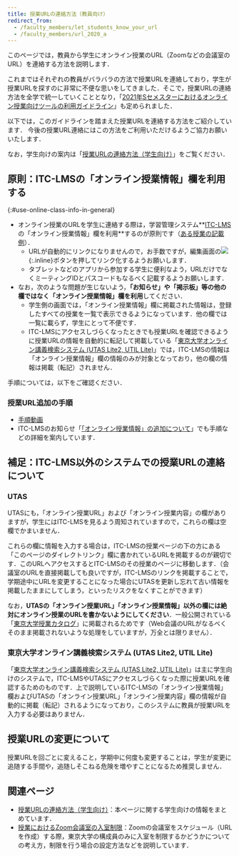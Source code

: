```yaml
---
title: 授業URLの連絡方法（教員向け）
redirect_from:
  - /faculty_members/let_students_know_your_url
  - /faculty_members/url_2020_a
---
```


このページでは，教員から学生にオンライン授業のURL（Zoomなどの会議室のURL）を連絡する方法を説明します．

これまではそれぞれの教員がバラバラの方法で授業URLを連絡しており，学生が授業URLを探すのに非常に不便な思いをしてきました．そこで，授業URLの連絡方法を全学で統一していくこととなり，「[2021年Sセメスターにおけるオンライン授業向けツールの利用ガイドライン](/docs/guideline)」も定められました．

以下では，このガイドラインを踏まえた授業URLを連絡する方法をご紹介しています．
今後の授業URL連絡にはこの方法をご利用いただけるようご協力お願いいたします．

なお，学生向けの案内は「[授業URLの連絡方法（学生向け）](/oc/url)」をご覧ください．

## 原則：ITC-LMSの「オンライン授業情報」欄を利用する
{:#use-online-class-info-in-general}

- オンライン授業のURLを学生に連絡する際は，学習管理システム**[ITC-LMS](/itc_lms)の「オンライン授業情報」欄を利用**するのが原則です（[ある授業の記載例](https://itc-lms.ecc.u-tokyo.ac.jp/lms/course?idnumber=2020FEN-EE3d16L10J01)）．
    - URLが自動的にリンクになりませんので，お手数ですが，編集画面の![](url_button.png){:.inline}ボタンを押してリンク化するようお願いします．
    - タブレットなどのアプリから参加する学生に便利なよう，URLだけでなくミーティングIDとパスコードもなるべく記載するようお願いします．
- なお，次のような問題が生じないよう，**「お知らせ」や「掲示板」等の他の欄ではなく「オンライン授業情報」欄を利用**してください．
    - 学生側の画面では，「オンライン授業情報」欄に掲載された情報は，登録したすべての授業を一覧で表示できるようになっています．他の欄では一覧に載らず，学生にとって不便です．
    - ITC-LMSにアクセスしづらくなったときでも授業URLを確認できるように授業URLの情報を自動的に転記して掲載している「[東京大学オンライン講義検索システム (UTAS Lite2, UTIL Lite)](https://utelecon-directory.adm.u-tokyo.ac.jp/)」では，ITC-LMSの情報は「オンライン授業情報」欄の情報のみが対象となっており，他の欄の情報は掲載（転記）されません．


手順については，以下をご確認ください．

### 授業URL追加の手順

- [手順動画](https://youtu.be/JeBwwDfhJJw)
- ITC-LMSのお知らせ「[「オンライン授業情報」の追加について](https://www.ecc.u-tokyo.ac.jp/announcement/2020/09/16_3208.html)」でも手順などの詳細を案内しています．


## 補足：ITC-LMS以外のシステムでの授業URLの連絡について

### UTAS

UTASにも，「オンライン授業URL」および「オンライン授業内容」の欄がありますが，学生にはITC-LMSを見るよう周知されていますので，これらの欄は空欄でかまいません．

これらの欄に情報を入力する場合は，ITC-LMSの授業ページの下の方にある「このページのダイレクトリンク」欄に書かれているURLを掲載するのが親切です．このURLへアクセスするとITC-LMSのその授業のページに移動します．（会議室のURLを直接掲載しても良いですが，ITC-LMSのリンクを掲載することで，学期途中にURLを変更することになった場合にUTASを更新し忘れて古い情報を掲載したままにしてしまう，といったリスクをなくすことができます）

なお，**UTASの「オンライン授業URL」「オンライン授業情報」以外の欄には絶対にオンライン授業のURLを書かないようにしてください**．一般公開されている「[東京大学授業カタログ](https://catalog.he.u-tokyo.ac.jp/)」に掲載されるためです（Web会議のURLがなるべくそのまま掲載されないような処理をしていますが，万全とは限りません）．

### 東京大学オンライン講義検索システム (UTAS Lite2, UTIL Lite)

「[東京大学オンライン講義検索システム (UTAS Lite2, UTIL Lite)](https://utelecon-directory.adm.u-tokyo.ac.jp/)」は主に学生向けのシステムで，ITC-LMSやUTASにアクセスしづらくなった際に授業URLを確認するためのものです．上で説明しているITC-LMSの「オンライン授業情報」欄およびUTASの「オンライン授業URL」「オンライン授業内容」欄の情報が自動的に掲載（転記）されるようになっており，このシステムに教員が授業URLを入力する必要はありません．

## 授業URLの変更について

授業URLを回ごとに変えること，学期中に何度も変更することは，学生が変更に追随する手間や，追随しそこねる危険を増やすことになるため推奨しません．

## 関連ページ

- [授業URLの連絡方法（学生向け）](/oc/url)：本ページに関する学生向けの情報をまとめています．
- [授業におけるZoom会議室の入室制限](/faculty_members/zoom_access_control)：Zoomの会議室をスケジュール（URLを作成）する際，東京大学の構成員のみに入室を制限するかどうかについての考え方，制限を行う場合の設定方法などを説明しています．
